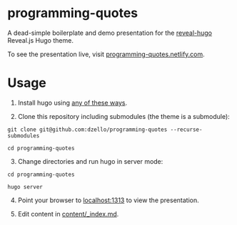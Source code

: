 # programming-quotes

A dead-simple boilerplate and demo presentation for the [reveal-hugo](https://dzello.com/reveal-hugo) Reveal.js Hugo theme.

To see the presentation live, visit [programming-quotes.netlify.com](https://programming-quotes.netlify.com).

# Usage

1. Install hugo using [any of these ways](https://gohugo.io/getting-started/installing/).

2. Clone this repository including submodules (the theme is a submodule):

```shell
git clone git@github.com:dzello/programming-quotes --recurse-submodules

cd programming-quotes
```

3. Change directories and run hugo in server mode:

```shell
cd programming-quotes

hugo server
```

4. Point your browser to [localhost:1313](http://localhost:1313) to view the presentation.

5. Edit content in [content/_index.md](content/_index.md).
